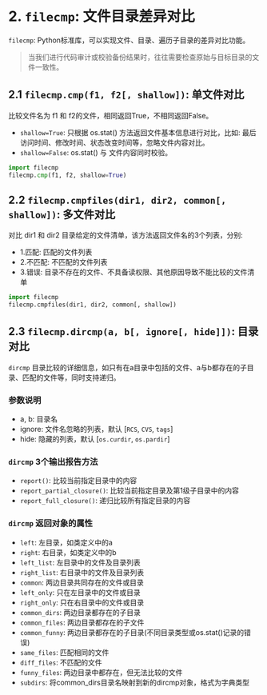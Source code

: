 # 2. `filecmp`: 文件目录差异对比


`filecmp`: Python标准库，可以实现文件、目录、遍历子目录的差异对比功能。

> 当我们进行代码审计或校验备份结果时，往往需要检查原始与目标目录的文件一致性。


## 2.1 `filecmp.cmp(f1, f2[, shallow])`: 单文件对比
比较文件名为 f1 和 f2的文件，相同返回True，不相同返回False。

* `shallow=True`: 只根据 os.stat() 方法返回文件基本信息进行对比，比如: 最后访问时间、修改时间、状态改变时间等，忽略文件内容对比。
* `shallow=False`: os.stat() 与 文件内容同时校验。

```python
import filecmp
filecmp.cmp(f1, f2, shallow=True)
```


## 2.2 `filecmp.cmpfiles(dir1, dir2, common[, shallow])`: 多文件对比

对比 dir1 和 dir2 目录给定的文件清单，该方法返回文件名的3个列表，分别:
* 1.匹配: 匹配的文件列表
* 2.不匹配: 不匹配的文件列表
* 3.错误: 目录不存在的文件、不具备读权限、其他原因导致不能比较的文件清单

```python
import filecmp
filecmp.cmpfiles(dir1, dir2, common[, shallow])
```


## 2.3 `filecmp.dircmp(a, b[, ignore[, hide]])`: 目录对比

`dircmp` 目录比较的详细信息，如只有在a目录中包括的文件、a与b都存在的子目录、匹配的文件等，同时支持递归。

### 参数说明
* a, b: 目录名
* ignore: 文件名忽略的列表，默认 [`RCS`, `CVS`, `tags`]
* hide: 隐藏的列表，默认 [`os.curdir`, `os.pardir`]

### `dircmp` 3个输出报告方法
* `report()`: 比较当前指定目录中的内容
* `report_partial_closure()`: 比较当前指定目录及第1级子目录中的内容
* `report_full_closure()`: 递归比较所有指定目录的内容

### `dircmp` 返回对象的属性
* `left`: 左目录，如类定义中的a
* `right`: 右目录，如类定义中的b
* `left_list`: 左目录中的文件及目录列表
* `right_list`: 右目录中的文件及目录列表
* `common`: 两边目录共同存在的文件或目录
* `left_only`: 只在左目录中的文件或目录
* `right_only`: 只在右目录中的文件或目录
* `common_dirs`: 两边目录都存在的子目录
* `common_files`: 两边目录都存在的子文件
* `common_funny`: 两边目录都存在的子目录(不同目录类型或os.stat()记录的错误)
* `same_files`: 匹配相同的文件
* ``diff_files``: 不匹配的文件
* `funny_files`: 两边目录中都存在，但无法比较的文件
* `subdirs`: 将common_dirs目录名映射到新的dircmp对象，格式为字典类型
